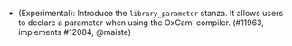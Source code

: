 - (Experimental): Introduce the `library_parameter` stanza. It allows users to
  declare a parameter when using the OxCaml compiler.
  (#11963, implements #12084, @maiste) 

